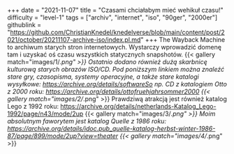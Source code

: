 +++
date = "2021-11-07"
title = "Czasami chciałabym mieć wehikuł czasu!"
difficulty = "level-1"
tags = ["archiv", "internet", "iso", "90ger", "2000er"]
githublink = "https://github.com/ChristianKnedel/knedelverse/blob/main/content/post/2021/october/20211107-archive-iso/index.pl.md"
+++
The Wayback Machine to archiwum starych stron internetowych. Wystarczy wprowadzić domenę tam i uzyskać oś czasu wszystkich statycznych snapshotów.
{{< gallery match="images/1/*.png" >}}
Ostatnio dodano również dużą skarbnicę kulturową starych obrazów ISO/CD. Pod poniższym linkiem można znaleźć stare gry, czasopisma, systemy operacyjne, a także stare katalogi wysyłkowe: https://archive.org/details/softwareSo np. CD z katalogiem Otto z 2000 roku: https://archive.org/details/ottofruehjahrsommer2000
{{< gallery match="images/2/*.png" >}}
Prawdziwą atrakcją jest również katalog Lego z 1992 roku: https://archive.org/details/netherlands-Katalog_Lego-1992/page/n43/mode/2up
{{< gallery match="images/3/*.png" >}}
Moim absolutnym faworytem jest katalog Quelle z 1986 roku: https://archive.org/details/idoc.pub_quelle-katalog-herbst-winter-1986-87/page/899/mode/2up?view=theater
{{< gallery match="images/4/*.png" >}}